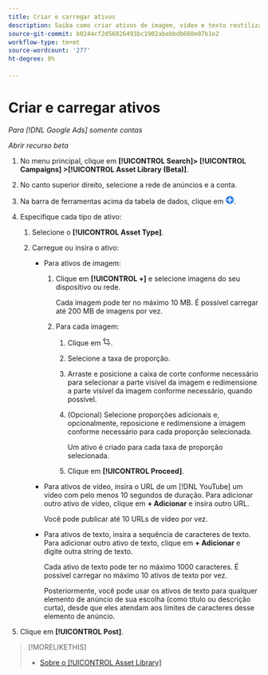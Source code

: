 ```yaml
---
title: Criar e carregar ativos
description: Saiba como criar ativos de imagem, vídeo e texto reutilizáveis e carregá-los no seu [!DNL Google Ads] biblioteca de ativos no nível da conta.
source-git-commit: b0244cf2d56026493bc1902abebbdb660e07b1e2
workflow-type: tm+mt
source-wordcount: '277'
ht-degree: 0%

---
```


# Criar e carregar ativos

*Para [!DNL Google Ads] somente contas*

*Abrir recurso beta*

1. No menu principal, clique em **[!UICONTROL Search]> [!UICONTROL Campaigns] >[!UICONTROL Asset Library (Beta)]**.

1. No canto superior direito, selecione a rede de anúncios e a conta.

1. Na barra de ferramentas acima da tabela de dados, clique em ![Carregar](/help/search-social-commerce/assets/add.png "Carregar").

1. Especifique cada tipo de ativo:

   1. Selecione o **[!UICONTROL Asset Type]**.

   1. Carregue ou insira o ativo:

      * Para ativos de imagem:

         1. Clique em **[!UICONTROL +]** e selecione imagens do seu dispositivo ou rede.

            Cada imagem pode ter no máximo 10 MB. É possível carregar até 200 MB de imagens por vez.

         1. Para cada imagem:

            1. Clique em ![Cortar](/help/search-social-commerce/assets/crop.png "Cortar").

            1. Selecione a taxa de proporção.

            1. Arraste e posicione a caixa de corte conforme necessário para selecionar a parte visível da imagem e redimensione a parte visível da imagem conforme necessário, quando possível.

            1. (Opcional) Selecione proporções adicionais e, opcionalmente, reposicione e redimensione a imagem conforme necessário para cada proporção selecionada.

               Um ativo é criado para cada taxa de proporção selecionada.

            1. Clique em **[!UICONTROL Proceed]**.

      * Para ativos de vídeo, insira o URL de um [!DNL YouTube] um vídeo com pelo menos 10 segundos de duração. Para adicionar outro ativo de vídeo, clique em **+ Adicionar** e insira outro URL.

        Você pode publicar até 10 URLs de vídeo por vez.

      * Para ativos de texto, insira a sequência de caracteres de texto. Para adicionar outro ativo de texto, clique em **+ Adicionar** e digite outra string de texto.

        Cada ativo de texto pode ter no máximo 1000 caracteres. É possível carregar no máximo 10 ativos de texto por vez.

        Posteriormente, você pode usar os ativos de texto para qualquer elemento de anúncio de sua escolha (como título ou descrição curta), desde que eles atendam aos limites de caracteres desse elemento de anúncio.

1. Clique em **[!UICONTROL Post]**.

>[!MORELIKETHIS]
>
>* [Sobre o [!UICONTROL Asset Library]](asset-library-about.md)
